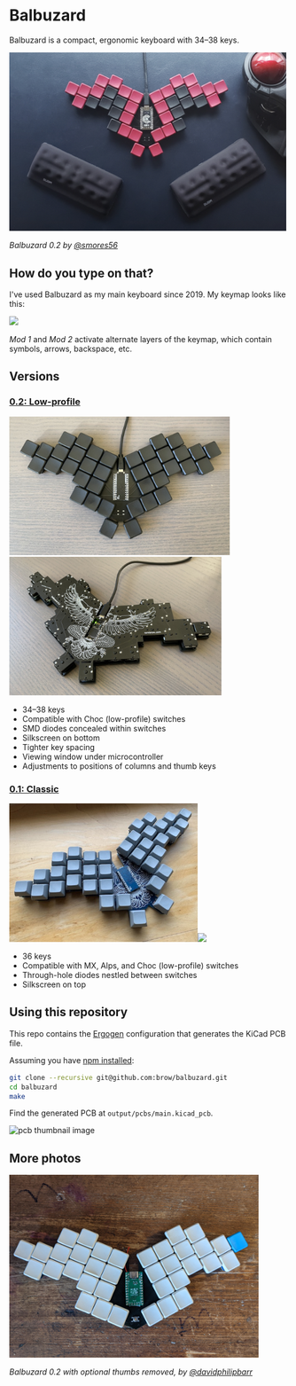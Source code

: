 # Balbuzard

Balbuzard is a compact, ergonomic keyboard with 34–38 keys.

<img src="images/0.2_smores.jpg" width="500" alt="assembled Balbuzard 0.2" />

_Balbuzard 0.2 by [@smores56](https://github.com/smores56)_

## How do you type on that?
I've used Balbuzard as my main keyboard since 2019. My keymap looks like this:

<img src="images/layout.png" width="450"/>

_Mod 1_ and _Mod 2_ activate alternate layers of the keymap, which contain symbols, arrows, backspace, etc.

## Versions

### [0.2: Low-profile](https://github.com/brow/balbuzard/releases/tag/v0.2)

<img src="images/0.2_brow.jpg" height="250"/><img src="images/0.2_bottom.jpg" height="250"/>

- 34–38 keys
- Compatible with Choc (low-profile) switches
- SMD diodes concealed within switches
- Silkscreen on bottom
- Tighter key spacing
- Viewing window under microcontroller
- Adjustments to positions of columns and thumb keys

### [0.1: Classic](https://github.com/brow/balbuzard/releases/tag/v0.1)

<img src="images/0.1_assembled.jpg" height="250"/><img src="images/0.1_diodes.jpg" height="250"/>

- 36 keys
- Compatible with MX, Alps, and Choc (low-profile) switches
- Through-hole diodes nestled between switches
- Silkscreen on top


## Using this repository

This repo contains the [Ergogen](https://github.com/mrzealot/ergogen) configuration that generates the KiCad PCB file.

Assuming you have [npm installed](https://www.npmjs.com/get-npm):

``` sh
git clone --recursive git@github.com:brow/balbuzard.git
cd balbuzard
make
```

Find the generated PCB at `output/pcbs/main.kicad_pcb`.

![pcb thumbnail image](images/pcb.png)

## More photos

<img src="images/0.2_broom.jpg" width="450"/>

_Balbuzard 0.2 with optional thumbs removed, by [@davidphilipbarr](https://github.com/davidphilipbarr)_